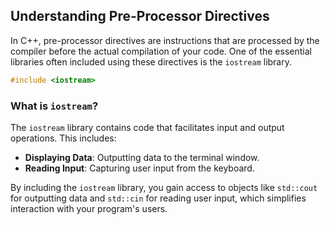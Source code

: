 ## Understanding Pre-Processor Directives

In C++, pre-processor directives are instructions that are processed by the compiler before the actual compilation of your code. One of the essential libraries often included using these directives is the `iostream` library.

```cpp
#include <iostream>
```

### What is `iostream`?

The `iostream` library contains code that facilitates input and output operations. This includes:

- **Displaying Data**: Outputting data to the terminal window.
- **Reading Input**: Capturing user input from the keyboard.

By including the `iostream` library, you gain access to objects like `std::cout` for outputting data and `std::cin` for reading user input, which simplifies interaction with your program's users.
